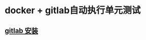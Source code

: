 

# docker + gitlab自动执行单元测试

## [gitlab 安装](https://github.com/hi-mamba/study-notes/tree/master/022%E3%80%81tools%E3%80%90%E5%B7%A5%E5%85%B7%E7%AE%B1%F0%9F%A7%B0%E3%80%91/050%E3%80%81gitlab%E3%80%90%E4%BB%93%E5%BA%93%E7%AE%A1%E7%90%86%E7%B3%BB%E7%BB%9F%E3%80%91)

